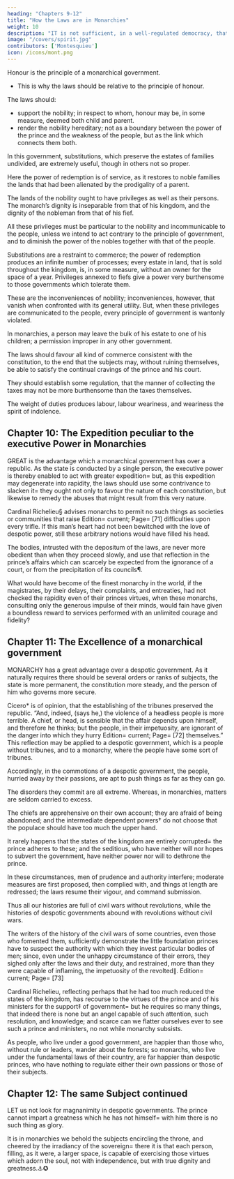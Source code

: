 ```yaml
---
heading: "Chapters 9-12"
title: "How the Laws are in Monarchies"
weight: 10
description: "IT is not sufficient, in a well-regulated democracy, that the divisions of land be equal"
image: "/covers/spirit.jpg"
contributors: ['Montesquieu']
icon: /icons/mont.png
---
```




Honour is the principle of a monarchical government. 
- This is why the laws should be relative to the principle of honour.


The laws should:
- support the nobility; in respect to whom, honour may be, in some measure, deemed both child and parent.
- render the nobility hereditary; not as a boundary between the power of the prince and the weakness of the people, but as the link which connects them both.

In this government, substitutions, which preserve the estates of families undivided, are extremely useful, though in others not so proper.

Here the power of redemption is of service, as it restores to noble families the lands that had been alienated by the prodigality of a parent.

The lands of the nobility ought to have privileges as well as their persons. The monarch’s dignity is inseparable from that of his kingdom, and the dignity of the nobleman from that of his fief.

All these privileges must be particular to the nobility and incommunicable to the people, unless we intend to act contrary to the principle of government, and to diminish the power of the nobles together with that of the people.

Substitutions are a restraint to commerce; the power of redemption produces an infinite number of processes; every estate in land, that is sold throughout the kingdom, is, in some measure, without an owner for the space of a year. Privileges annexed to fiefs give a power very burthensome to those governments which tolerate them. 

These are the inconveniences of nobility; inconveniences, however, that vanish when confronted with its general utility. But, when these privileges are communicated to the people, every principle of government is wantonly violated.

In monarchies, a person may leave the bulk of his estate to one of his children; a permission improper in any other government.

The laws should favour all kind of commerce consistent with the constitution, to the end that the subjects may, without ruining themselves, be able to satisfy the continual cravings of the prince and his court.

They should establish some regulation, that the manner of collecting the taxes may not be more burthensome than the taxes themselves.

The weight of duties produces labour, labour weariness, and weariness the spirit of indolence.


## Chapter 10: The Expedition peculiar to the executive Power in Monarchies

GREAT is the advantage which a monarchical government has over a republic. As the state is conducted by a single person, the executive power is thereby enabled to act with greater expedition=  but, as this expedition may degenerate into rapidity, the laws should use some contrivance to slacken it=  they ought not only to favour the nature of each constitution, but likewise to remedy the abuses that might result from this very nature.

Cardinal Richelieu§ advises monarchs to permit no such things as societies or communities that raise Edition=  current; Page=  [71] difficulties upon every trifle. If this man’s heart had not been bewitched with the love of despotic power, still these arbitrary notions would have filled his head.

The bodies, intrusted with the depositum of the laws, are never more obedient than when they proceed slowly, and use that reflection in the prince’s affairs which can scarcely be expected from the ignorance of a court, or from the precipitation of its councils¶.

What would have become of the finest monarchy in the world, if the magistrates, by their delays, their complaints, and entreaties, had not checked the rapidity even of their princes virtues, when these monarchs, consulting only the generous impulse of their minds, would fain have given a boundless reward to services performed with an unlimited courage and fidelity?


## Chapter 11: The Excellence of a monarchical government


MONARCHY has a great advantage over a despotic government. As it naturally requires there should be several orders or ranks of subjects, the state is more permanent, the constitution more steady, and the person of him who governs more secure.

Cicero* is of opinion, that the establishing of the tribunes preserved the republic. “And, indeed, (says he,) the violence of a headless people is more terrible. A chief, or head, is sensible that the affair depends upon himself, and therefore he thinks; but the people, in their impetuosity, are ignorant of the danger into which they hurry Edition=  current; Page=  [72] themselves.” This reflection may be applied to a despotic government, which is a people without tribunes, and to a monarchy, where the people have some sort of tribunes.

Accordingly, in the commotions of a despotic government, the people, hurried away by their passions, are apt to push things as far as they can go.

The disorders they commit are all extreme. Whereas, in monarchies, matters are seldom carried to excess. 

The chiefs are apprehensive on their own account; they are afraid of being abandoned; and the intermediate dependent powers† do not choose that the populace should have too much the upper hand. 

It rarely happens that the states of the kingdom are entirely corrupted=  the prince adheres to these; and the seditious, who have neither will nor hopes to subvert the government, have neither power nor will to dethrone the prince.

In these circumstances, men of prudence and authority interfere; moderate measures are first proposed, then complied with, and things at length are redressed; the laws resume their vigour, and command submission.

Thus all our histories are full of civil wars without revolutions, while the histories of despotic governments abound with revolutions without civil wars.

The writers of the history of the civil wars of some countries, even those who fomented them, sufficiently demonstrate the little foundation princes have to suspect the authority with which they invest particular bodies of men; since, even under the unhappy circumstance of their errors, they sighed only after the laws and their duty, and restrained, more than they were capable of inflaming, the impetuosity of the revolted∥.
Edition=  current; Page=  [73]

Cardinal Richelieu, reflecting perhaps that he had too much reduced the states of the kingdom, has recourse to the virtues of the prince and of his ministers for the support‡ of government=  but he requires so many things, that indeed there is none but an angel capable of such attention, such resolution, and knowledge; and scarce can we flatter ourselves ever to see such a prince and ministers, no not while monarchy subsists.

As people, who live under a good government, are happier than those who, without rule or leaders, wander about the forests; so monarchs, who live under the fundamental laws of their country, are far happier than despotic princes, who have nothing to regulate either their own passions or those of their subjects.


## Chapter 12: The same Subject continued

LET us not look for magnanimity in despotic governments. The prince cannot impart a greatness which he has not himself=  with him there is no such thing as glory.

It is in monarchies we behold the subjects encircling the throne, and cheered by the irradiancy of the sovereign=  there it is that each person, filling, as it were, a larger space, is capable of exercising those virtues which adorn the soul, not with independence, but with true dignity and greatness.⚓✪

